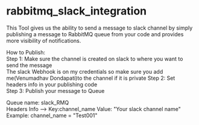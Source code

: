 # rabbitmq_slack_integration

This Tool gives us the ability to send a message to slack channel by simply publishing a message to RabbitMQ queue 
from your code and provides more visibility of notifications.

How to Publish:<br/>
Step 1: Make sure the channel is created on slack to where you want to send the message<br/> 
The slack Webhook is on my credentials so make sure you add me(Venumadhav Dondapati)to the channel if it is private
Step 2: Set headers info in your publishing code<br/>
Step 3: Publish your message to Queue<br/>

Queue name: slack_RMQ<br/>
Headers Info --> Key:channel_name Value: "Your slack channel name"<br/>
                 Example: channel_name = "Test001"
